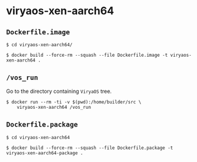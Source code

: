 # viryaos-xen-aarch64

## `Dockerfile.image`

```
$ cd viryaos-xen-aarch64/

$ docker build --force-rm --squash --file Dockerfile.image -t viryaos-xen-aarch64 .
```

## `/vos_run`

Go to the directory containing `ViryaOS` tree.

```
$ docker run --rm -ti -v $(pwd):/home/builder/src \
    viryaos-xen-aarch64 /vos_run
```

## `Dockerfile.package`

```
$ cd viryaos-xen-aarch64

$ docker build --force-rm --squash --file Dockerfile.package -t viryaos-xen-aarch64-package .
```
